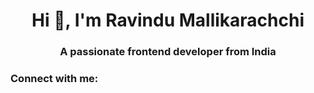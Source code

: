 <h1 align="center">Hi 👋, I'm Ravindu Mallikarachchi</h1>
<h3 align="center">A passionate frontend developer from India</h3>

<h3 align="left">Connect with me:</h3>
<p align="left">
</p>
